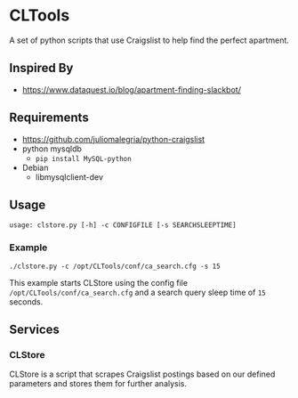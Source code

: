 # CLTools
A set of python scripts that use Craigslist to help find the perfect apartment.

## Inspired By
* https://www.dataquest.io/blog/apartment-finding-slackbot/

## Requirements
* https://github.com/juliomalegria/python-craigslist
* python mysqldb
  * `pip install MySQL-python`
* Debian
  * libmysqlclient-dev

## Usage
```
usage: clstore.py [-h] -c CONFIGFILE [-s SEARCHSLEEPTIME]
```

### Example
```
./clstore.py -c /opt/CLTools/conf/ca_search.cfg -s 15
```

This example starts CLStore using the config file `/opt/CLTools/conf/ca_search.cfg` and a search query sleep time of `15` seconds.

## Services
### CLStore
CLStore is a script that scrapes Craigslist postings based on our defined parameters and stores them 
for further analysis.